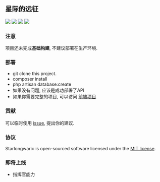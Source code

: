 ## 星际的远征
![](https://img.shields.io/badge/stable-building-blue.svg)
![](https://img.shields.io/badge/rolling-2.0.0%20Alpha1-blue.svg)
![](https://img.shields.io/badge/mainline-real%20time-blue.svg)
![](https://img.shields.io/badge/license-MIT-brightgreen.svg)

### 注意
项目还未完成**基础构建**, 不建议部署在生产环境.

### 部署
- git clone this project.
- composer install
- php artisan database:create
- 如果没有问题, 应该是成功部署了API
- 如果你需要完整的项目, 可以访问 [前端项目](https://github.com/muyu66/starlongwaric-gui)

### 贡献
可以临时使用 [issue](https://github.com/muyu66/starlongwaric/issues), 提出你的建议.

### 协议
Starlongwaric is open-sourced software licensed under the [MIT license](http://opensource.org/licenses/MIT).

### 即将上线
- 指挥官能力
